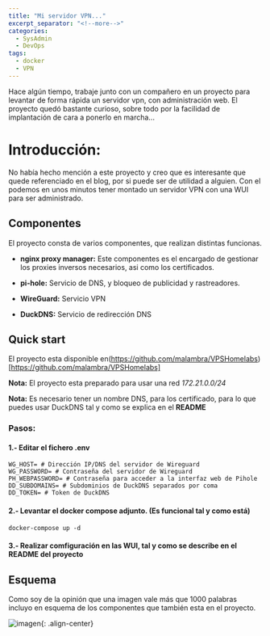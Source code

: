 ```yaml
---
title: "Mi servidor VPN..."
excerpt_separator: "<!--more-->"
categories:
  - SysAdmin
  - DevOps
tags:
  - docker
  - VPN
---
```

Hace algún tiempo, trabaje junto con un compañero en un proyecto para levantar de forma rápida un servidor vpn, con administración web. El proyecto quedó bastante curioso, sobre todo por la facilidad de implantación de cara a ponerlo en marcha...
<!--more-->
# Introducción:

No había hecho mención a este proyecto y creo que es interesante que quede referenciado en el blog, por si puede ser de utilidad a alguien. Con el podemos en unos minutos tener montado un servidor VPN con una WUI para ser administrado.

## Componentes
El proyecto consta de varios componentes, que realizan distintas funcionas.

- **nginx proxy manager:** Este componentes es el encargado de gestionar los proxies inversos necesarios, asi como los certificados.

- **pi-hole:** Servicio de DNS, y bloqueo de publicidad y rastreadores.

- **WireGuard:** Servicio VPN

- **DuckDNS:** Servicio de redirección DNS


## Quick start
El proyecto esta disponible en(https://github.com/malambra/VPSHomelabs)[https://github.com/malambra/VPSHomelabs]

**Nota:** El proyecto esta preparado para usar una red *172.21.0.0/24*

**Nota:** Es necesario tener un nombre DNS, para los certificado, para lo que puedes usar DuckDNS tal y como se explica en el **README**

### Pasos:

#### 1.- Editar el fichero **.env**
```
WG_HOST= # Dirección IP/DNS del servidor de Wireguard
WG_PASSWORD= # Contraseña del servidor de Wireguard 
PH_WEBPASSWORD= # Contraseña para acceder a la interfaz web de Pihole 
DD_SUBDOMAINS= # Subdominios de DuckDNS separados por coma
DD_TOKEN= # Token de DuckDNS
```

#### 2.- Levantar el docker compose adjunto. (Es funcional tal y como está)
```
docker-compose up -d
```

#### 3.- Realizar comfiguración en las WUI, tal y como se describe en el **README** del proyecto

## Esquema
Como soy de la opinión que una imagen vale más que 1000 palabras incluyo en esquema de los componentes que también esta en el proyecto. 

![imagen]({{'https://raw.githubusercontent.com/malambra/VPSHomelabs/master/images/diagrama_contenedores.png'|absolute_url}}){: .align-center}

